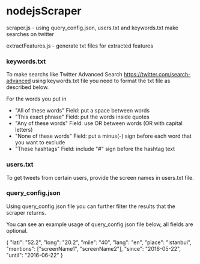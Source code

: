 # nodejsScraper

scraper.js - using query_config.json, users.txt and keywords.txt make searches on twitter

extractFeatures.js - generate txt files for extracted features
### keywords.txt
To make searchs like Twitter Advanced Search https://twitter.com/search-advanced
using keywords.txt file you need to format the txt file as described below.

For the words you put in
- "All of these words" Field: put a space between words
- "This exact phrase" Field: put the words inside quotes
- "Any of these words" Field: use OR between words (OR with capital letters)
- "None of these words" Field: put a minus(-) sign before each word that you want to exclude
- "These hashtags" Field: include "#" sign before the hashtag text
  
### users.txt
To get tweets from certain users, provide the screen names in users.txt file.

### query_config.json
Using query_config.json file you can further filter the results that the scraper returns.

You can see an example usage of query_config.json file below, all fields are optional.

{
  "lati": "52.2",
  "long": "20.2",
  "mile": "40",
  "lang": "en",
  "place": "istanbul",
  "mentions": ["screenName1", "screenName2"],
  "since": "2016-05-22",
  "until": "2016-06-22"
}

